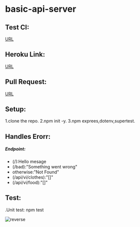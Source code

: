# basic-api-server

## Test CI:
[URL](https://github.com/AyahZaareer/basic-api-server/actions)

## Heroku Link:
[URL](https://ayah-basic-api-server.herokuapp.com)

## Pull Request:
[URL](https://github.com/AyahZaareer/basic-api-server/pull/1)

## Setup:
1.clone the repo.
2.npm init -y.
3.npm exprees,dotenv,supertest.

## Handles Erorr:
##### Endpoint:
- (/):Hello mesage
- (/bad):"Something went wrong"
- otherwise:"Not Found"
- (/api/vi/clothes):"[]"
- (/api/vi/food):"[]"



## Test:
.Unit test: npm test

![reverse](basic-express.jpg)
